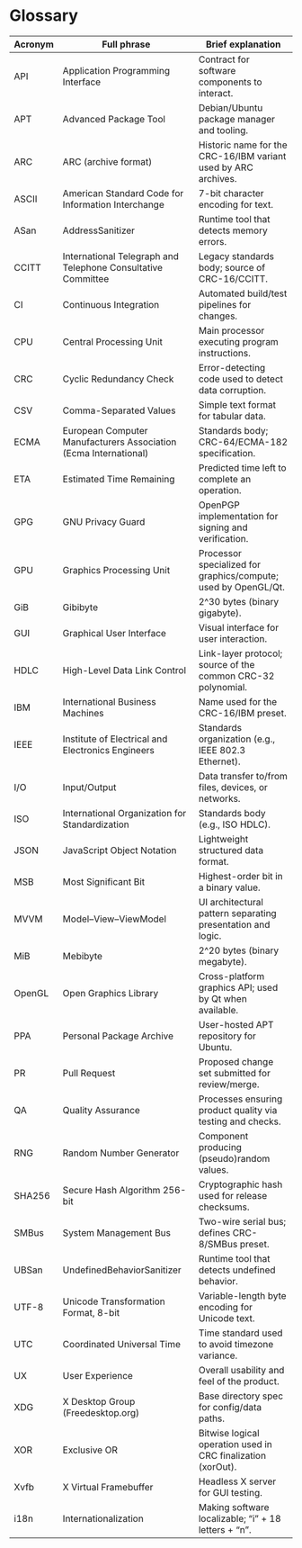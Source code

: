 # Glossary

| Acronym | Full phrase | Brief explanation |
|---|---|---|
| API | Application Programming Interface | Contract for software components to interact. |
| APT | Advanced Package Tool | Debian/Ubuntu package manager and tooling. |
| ARC | ARC (archive format) | Historic name for the CRC-16/IBM variant used by ARC archives. |
| ASCII | American Standard Code for Information Interchange | 7-bit character encoding for text. |
| ASan | AddressSanitizer | Runtime tool that detects memory errors. |
| CCITT | International Telegraph and Telephone Consultative Committee | Legacy standards body; source of CRC-16/CCITT. |
| CI | Continuous Integration | Automated build/test pipelines for changes. |
| CPU | Central Processing Unit | Main processor executing program instructions. |
| CRC | Cyclic Redundancy Check | Error-detecting code used to detect data corruption. |
| CSV | Comma-Separated Values | Simple text format for tabular data. |
| ECMA | European Computer Manufacturers Association (Ecma International) | Standards body; CRC-64/ECMA-182 specification. |
| ETA | Estimated Time Remaining | Predicted time left to complete an operation. |
| GPG | GNU Privacy Guard | OpenPGP implementation for signing and verification. |
| GPU | Graphics Processing Unit | Processor specialized for graphics/compute; used by OpenGL/Qt. |
| GiB | Gibibyte | 2^30 bytes (binary gigabyte). |
| GUI | Graphical User Interface | Visual interface for user interaction. |
| HDLC | High-Level Data Link Control | Link-layer protocol; source of the common CRC-32 polynomial. |
| IBM | International Business Machines | Name used for the CRC-16/IBM preset. |
| IEEE | Institute of Electrical and Electronics Engineers | Standards organization (e.g., IEEE 802.3 Ethernet). |
| I/O | Input/Output | Data transfer to/from files, devices, or networks. |
| ISO | International Organization for Standardization | Standards body (e.g., ISO HDLC). |
| JSON | JavaScript Object Notation | Lightweight structured data format. |
| MSB | Most Significant Bit | Highest-order bit in a binary value. |
| MVVM | Model–View–ViewModel | UI architectural pattern separating presentation and logic. |
| MiB | Mebibyte | 2^20 bytes (binary megabyte). |
| OpenGL | Open Graphics Library | Cross-platform graphics API; used by Qt when available. |
| PPA | Personal Package Archive | User-hosted APT repository for Ubuntu. |
| PR | Pull Request | Proposed change set submitted for review/merge. |
| QA | Quality Assurance | Processes ensuring product quality via testing and checks. |
| RNG | Random Number Generator | Component producing (pseudo)random values. |
| SHA256 | Secure Hash Algorithm 256-bit | Cryptographic hash used for release checksums. |
| SMBus | System Management Bus | Two-wire serial bus; defines CRC-8/SMBus preset. |
| UBSan | UndefinedBehaviorSanitizer | Runtime tool that detects undefined behavior. |
| UTF-8 | Unicode Transformation Format, 8-bit | Variable-length byte encoding for Unicode text. |
| UTC | Coordinated Universal Time | Time standard used to avoid timezone variance. |
| UX | User Experience | Overall usability and feel of the product. |
| XDG | X Desktop Group (Freedesktop.org) | Base directory spec for config/data paths. |
| XOR | Exclusive OR | Bitwise logical operation used in CRC finalization (xorOut). |
| Xvfb | X Virtual Framebuffer | Headless X server for GUI testing. |
| i18n | Internationalization | Making software localizable; “i” + 18 letters + “n”. |